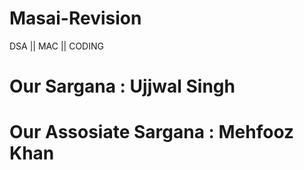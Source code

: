 # Masai-Revision
DSA || MAC || CODING

# Our Sargana : Ujjwal Singh

# Our Assosiate Sargana : Mehfooz Khan 
